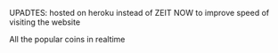 UPADTES:
hosted on heroku instead of ZEIT NOW to improve speed of visiting the website

All the popular coins in realtime
